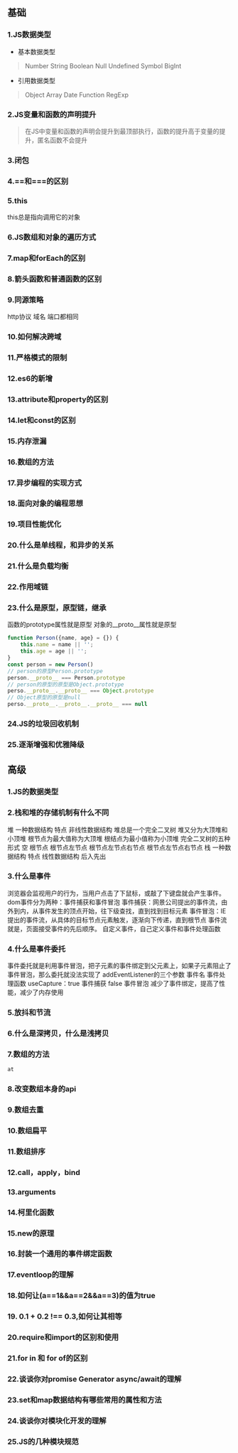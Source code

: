 ## 基础
### 1.JS数据类型
* 基本数据类型
> Number String Boolean Null Undefined Symbol BigInt 
* 引用数据类型
> Object Array Date Function RegExp
### 2.JS变量和函数的声明提升
> 在JS中变量和函数的声明会提升到最顶部执行，函数的提升高于变量的提升，匿名函数不会提升
### 3.闭包
### 4.==和===的区别
### 5.this
this总是指向调用它的对象
### 6.JS数组和对象的遍历方式
### 7.map和forEach的区别
### 8.箭头函数和普通函数的区别
### 9.同源策略
http协议 域名 端口都相同
### 10.如何解决跨域
### 11.严格模式的限制
### 12.es6的新增
### 13.attribute和property的区别
### 14.let和const的区别
### 15.内存泄漏
### 16.数组的方法
### 17.异步编程的实现方式
### 18.面向对象的编程思想
### 19.项目性能优化
### 20.什么是单线程，和异步的关系
### 21.什么是负载均衡
### 22.作用域链
### 23.什么是原型，原型链，继承
函数的prototype属性就是原型
对象的__proto__属性就是原型
```javascript
function Person({name, age} = {}) {
    this.name = name || '';
    this.age = age || '';
}
const person = new Person()
// person的原型Person.prototype
person.__proto__ === Person.prototype
// person的原型的原型是Object.prototype
perso.__proto__.__proto__ === Object.prototype
// Object原型的原型是null
perso.__proto__.__proto__.__proto__ === null
```
### 24.JS的垃圾回收机制
### 25.逐渐增强和优雅降级
## 高级
### 1.JS的数据类型
### 2.栈和堆的存储机制有什么不同
堆 一种数据结构
特点 非线性数据结构 堆总是一个完全二叉树
堆又分为大顶堆和小顶堆
根节点为最大值称为大顶堆
根结点为最小值称为小顶堆
完全二叉树的五种形式
空 根节点 根节点左节点 根节点左节点右节点 根节点左节点右节点
栈 一种数据结构
特点 线性数据结构 后入先出
### 3.什么是事件
浏览器会监视用户的行为，当用户点击了下鼠标，或敲了下键盘就会产生事件。
dom事件分为两种：事件捕获和事件冒泡
事件捕获：网景公司提出的事件流，由外到内，从事件发生的顶点开始，往下级查找，直到找到目标元素
事件冒泡：IE提出的事件流，从具体的目标节点元素触发，逐渐向下传递，直到根节点
事件流就是，页面接受事件的先后顺序。
自定义事件，自己定义事件和事件处理函数
 
### 4.什么是事件委托
事件委托就是利用事件冒泡，把子元素的事件绑定到父元素上，如果子元素阻止了事件冒泡，那么委托就没法实现了
addEventListener的三个参数
事件名
事件处理函数
useCapture：true 事件捕获 false 事件冒泡
减少了事件绑定，提高了性能，减少了内存使用


### 5.放抖和节流
### 6.什么是深拷贝，什么是浅拷贝
### 7.数组的方法
```javascript
at 

```
### 8.改变数组本身的api
### 9.数组去重
### 10.数组扁平
### 11.数组排序
### 12.call，apply，bind
### 13.arguments
### 14.柯里化函数
### 15.new的原理
### 16.封装一个通用的事件绑定函数
### 17.eventloop的理解
### 18.如何让(a==1&&a==2&&a==3)的值为true
### 19. 0.1 + 0.2 !== 0.3,如何让其相等
### 20.require和import的区别和使用
### 21.for in 和 for of的区别
### 22.谈谈你对promise Generator async/await的理解
### 23.set和map数据结构有哪些常用的属性和方法
### 24.谈谈你对模块化开发的理解
### 25.JS的几种模块规范 